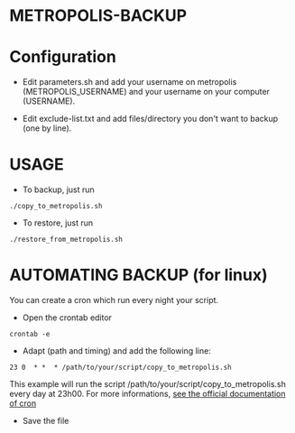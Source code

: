 # METROPOLIS-BACKUP



# Configuration

* Edit parameters.sh and add your username on metropolis (METROPOLIS_USERNAME) and your username on your computer (USERNAME).

* Edit exclude-list.txt and add files/directory you don't want to backup (one by line).


# USAGE

* To backup, just run
```
./copy_to_metropolis.sh
```

* To restore, just run
```
./restore_from_metropolis.sh
```


# AUTOMATING BACKUP (for linux)
You can create a cron which run every night your script.
* Open the crontab editor
```
crontab -e
```

* Adapt (path and timing) and add the following line:
```
23 0  * *  * /path/to/your/script/copy_to_metropolis.sh
```

This example will run the script /path/to/your/script/copy_to_metropolis.sh every day at 23h00.
For more informations, [see the official documentation of cron](https://doc.ubuntu-fr.org/cron)

* Save the file
